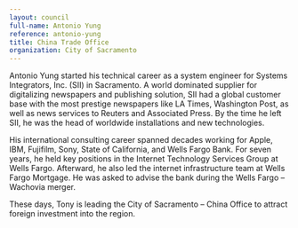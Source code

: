 ```yaml
---
layout: council
full-name: Antonio Yung
reference: antonio-yung
title: China Trade Office
organization: City of Sacramento
---
```


<p>Antonio Yung started his technical career as a system engineer for Systems Integrators, Inc. (SII) in Sacramento. A world dominated supplier for digitalizing newspapers and publishing solution, SII had a global customer base with the most prestige newspapers like LA Times, Washington Post, as well as news services to Reuters and Associated Press. By the time he left SII, he was the head of worldwide installations and new technologies.</p>
<p>His international consulting career spanned decades working for Apple, IBM, Fujifilm, Sony, State of California, and Wells Fargo Bank. For seven years, he held key positions in the Internet Technology Services Group at Wells Fargo. Afterward, he also led the internet infrastructure team at Wells Fargo Mortgage. He was asked to advise the bank during the Wells Fargo – Wachovia merger.</p>
<p>These days, Tony is leading the City of Sacramento – China Office to attract foreign investment into the region.</p>
